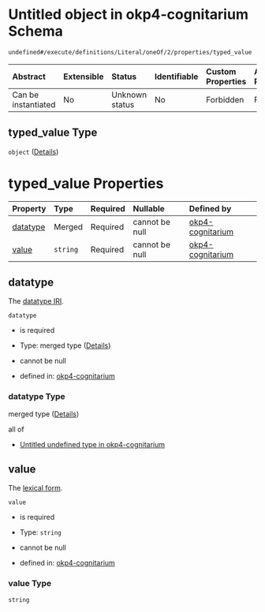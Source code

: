 # Untitled object in okp4-cognitarium Schema

```txt
undefined#/execute/definitions/Literal/oneOf/2/properties/typed_value
```

| Abstract            | Extensible | Status         | Identifiable | Custom Properties | Additional Properties | Access Restrictions | Defined In                                                                     |
| :------------------ | :--------- | :------------- | :----------- | :---------------- | :-------------------- | :------------------ | :----------------------------------------------------------------------------- |
| Can be instantiated | No         | Unknown status | No           | Forbidden         | Forbidden             | none                | [okp4-cognitarium.json\*](schema/okp4-cognitarium.json "open original schema") |

## typed\_value Type

`object` ([Details](okp4-cognitarium-executemsg-definitions-literal-oneof-typedvalue-properties-typed_value.md))

# typed\_value Properties

| Property              | Type     | Required | Nullable       | Defined by                                                                                                                                                                                                                     |
| :-------------------- | :------- | :------- | :------------- | :----------------------------------------------------------------------------------------------------------------------------------------------------------------------------------------------------------------------------- |
| [datatype](#datatype) | Merged   | Required | cannot be null | [okp4-cognitarium](okp4-cognitarium-executemsg-definitions-literal-oneof-typedvalue-properties-typed_value-properties-datatype.md "undefined#/execute/definitions/Literal/oneOf/2/properties/typed_value/properties/datatype") |
| [value](#value)       | `string` | Required | cannot be null | [okp4-cognitarium](okp4-cognitarium-executemsg-definitions-literal-oneof-typedvalue-properties-typed_value-properties-value.md "undefined#/execute/definitions/Literal/oneOf/2/properties/typed_value/properties/value")       |

## datatype

The [datatype IRI](https://www.w3.org/TR/rdf11-concepts/#dfn-datatype-iri).

`datatype`

* is required

* Type: merged type ([Details](okp4-cognitarium-executemsg-definitions-literal-oneof-typedvalue-properties-typed_value-properties-datatype.md))

* cannot be null

* defined in: [okp4-cognitarium](okp4-cognitarium-executemsg-definitions-literal-oneof-typedvalue-properties-typed_value-properties-datatype.md "undefined#/execute/definitions/Literal/oneOf/2/properties/typed_value/properties/datatype")

### datatype Type

merged type ([Details](okp4-cognitarium-executemsg-definitions-literal-oneof-typedvalue-properties-typed_value-properties-datatype.md))

all of

* [Untitled undefined type in okp4-cognitarium](okp4-cognitarium-executemsg-definitions-literal-oneof-typedvalue-properties-typed_value-properties-datatype-allof-0.md "check type definition")

## value

The [lexical form](https://www.w3.org/TR/rdf11-concepts/#dfn-lexical-form).

`value`

* is required

* Type: `string`

* cannot be null

* defined in: [okp4-cognitarium](okp4-cognitarium-executemsg-definitions-literal-oneof-typedvalue-properties-typed_value-properties-value.md "undefined#/execute/definitions/Literal/oneOf/2/properties/typed_value/properties/value")

### value Type

`string`
